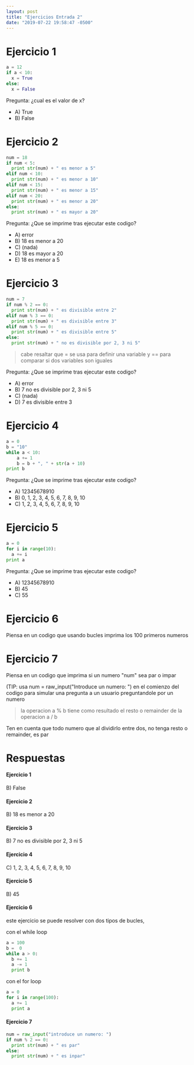 ```yaml
---
layout: post
title: "Ejercicios Entrada 2"
date: "2019-07-22 19:58:47 -0500"
---
```

# Ejercicio 1

```python
a = 12
if a < 10:
  x = True
else:
  x = False
```


Pregunta: ¿cual es el valor de x?
* A) True
* B) False

# Ejercicio 2

```python
num = 18
if num < 5:
  print str(num) + " es menor a 5"
elif num < 10:
  print str(num) + " es menor a 10"
elif num < 15:
  print str(num) + " es menor a 15"
elif num < 20:
  print str(num) + " es menor a 20"
else:
  print str(num) + " es mayor a 20"   
```


Pregunta: ¿Que se imprime tras ejecutar este codigo?
* A) error
* B) 18 es menor a 20
* C) (nada)
* D) 18 es mayor a 20
* E) 18 es menor a 5

# Ejercicio 3

```python
num = 7
if num % 2 == 0:
  print str(num) + " es divisible entre 2"
elif num % 3 == 0:
  print str(num) + " es divisible entre 3"
elif num % 5 == 0:
  print str(num) + " es divisible entre 5"
else:
  print str(num) + " no es divisible por 2, 3 ni 5"
```
> cabe resaltar que = se usa para definir una variable y == para comparar si dos variables son iguales

Pregunta: ¿Que se imprime tras ejecutar este codigo?
* A) error
* B) 7 no es divisible por 2, 3 ni 5
* C) (nada)
* D) 7 es divisible entre 3

# Ejercicio 4

```python
a = 0
b = "10"
while a < 10:
	a += 1
	b = b + ", " + str(a + 10)
print b
```


Pregunta: ¿Que se imprime tras ejecutar este codigo?
* A) 12345678910
* B) 0, 1, 2, 3, 4, 5, 6, 7, 8, 9, 10
* C) 1, 2, 3, 4, 5, 6, 7, 8, 9, 10

# Ejercicio 5

```python
a = 0
for i in range(10):
  a += i
print a
```


Pregunta: ¿Que se imprime tras ejecutar este codigo?
* A) 12345678910
* B) 45
* C) 55

# Ejercicio 6
Piensa en un codigo que usando bucles imprima los 100 primeros numeros



# Ejercicio 7
Piensa en un codigo que imprima si un numero "num" sea par o impar

(TIP: usa num = raw_input("Introduce un numero: ") en el comienzo del codigo para simular una pregunta a un usuario preguntandole por un numero

> la operacion a % b tiene como resultado el resto o remainder de la operacion a / b
>
Ten en cuenta que todo numero que al dividirlo entre dos, no tenga resto o remainder, es par

# Respuestas

#### Ejercicio 1

B) False
#### Ejercicio 2

B) 18 es menor a 20
#### Ejercicio 3

B) 7 no es divisible por 2, 3 ni 5
#### Ejercicio 4

C) 1, 2, 3, 4, 5, 6, 7, 8, 9, 10
#### Ejercicio 5

B) 45
#### Ejercicio 6

este ejercicio se puede resolver con dos tipos de bucles,

con el while loop

```python
a = 100
b =  0
while a > 0:
  b += 1
  a -= 1
  print b
```

con el for loop

```python   
a = 0
for i in range(100):
  a += 1
  print a
```


#### Ejercicio 7

```python
num = raw_input("introduce un numero: ")
if num % 2 == 0:
  print str(num) + " es par"
else:
  print str(num) + " es inpar"
```
